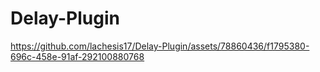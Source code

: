 # Delay-Plugin
 
https://github.com/lachesis17/Delay-Plugin/assets/78860436/f1795380-696c-458e-91af-292100880768
